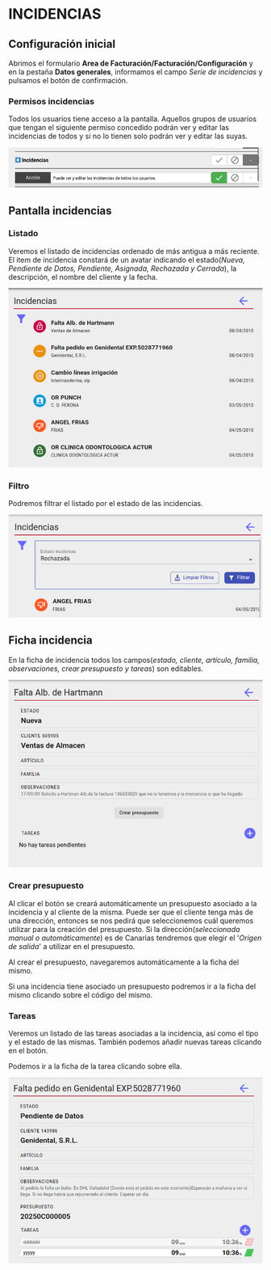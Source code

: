 # INCIDENCIAS

## Configuración inicial

Abrimos el formulario **Area de Facturación/Facturación/Configuración** y en la pestaña **Datos generales**, informamos el campo *Serie de incidencias* y pulsamos el botón de confirmación.

### Permisos incidencias

Todos los usuarios tiene acceso a la pantalla. Aquellos grupos de usuarios que tengan el siguiente permiso concedido podrán ver y editar las incidencias de todos y si no lo tienen solo podrán ver y editar las suyas.

![regla_acceso](./img/regla_acceso.png)

## Pantalla incidencias

### Listado

Veremos el listado de incidencias ordenado de más antigua a más reciente. El item de incidencia constará de un avatar indicando el estado(*Nueva, Pendiente de Datos, Pendiente, Asignada, Rechazada y Cerrada*), la descripción, el nombre del cliente y la fecha.

![estados_incidencia](./img/estados_incidencia.png)

### Filtro

Podremos filtrar el listado por el estado de las incidencias. 

![filtrado](./img/filtrado.png)


## Ficha incidencia

En la ficha de incidencia todos los campos(*estado, cliente, artículo, familia, observaciones, crear presupuesto y tareas*) son editables.

![filtrado](./img/ficha_incidencia_1.png)

### Crear presupuesto

Al clicar el botón se creará automáticamente un presupuesto asociado a la incidencia y al cliente de la misma. Puede ser que el cliente tenga más de una dirección, entonces se nos pedirá que seleccionemos cuál queremos utilizar para la creación del presupuesto. Si la dirección(*seleccionada manual o automáticamente*) es de Canarias tendremos que elegir el '*Origen de salida*' a utilizar en el presupuesto.

Al crear el presupuesto, navegaremos automáticamente a la ficha del mismo.

Si una incidencia tiene asociado un presupuesto podremos ir a la ficha del mismo clicando sobre el código del mismo.

### Tareas

Veremos un listado de las tareas asociadas a la incidencia, así como el tipo y el estado de las mismas. También podemos añadir nuevas tareas clicando en el botón.

Podemos ir a la ficha de la tarea clicando sobre ella.

![filtrado](./img/ficha_incidencia_2.png)